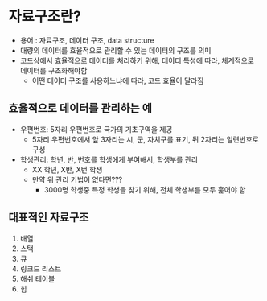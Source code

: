# 자료구조란?

- 용어 : 자료구조, 데이터 구조, data structure
- 대량의 데이터를 효율적으로 관리할 수 있는 데이터의 구조를 의미
- 코드상에서 효율적으로 데이터를 처리하기 위해, 데이터 특성에 따라, 체계적으로 데이터를 구조화해야함
  - 어떤 데이터 구조를 사용하느냐에 따라, 코드 효율이 달라짐

## 효율적으로 데이터를 관리하는 예

- 우편번호: 5자리 우편번호로 국가의 기초구역을 제공
  - 5자리 우편번호에서 앞 3자리는 시, 군, 자치구를 표기, 뒤 2자리는 일련번호로 구성
- 학생관리: 학년, 반, 번호를 학생에게 부여해서, 학생부를 관리
  - XX 학년, X반, X번 학생
  - 만약 위 관리 기법이 없다면???
    - 3000명 학생중 특정 학생을 찾기 위해, 전체 학생부를 모두 훑어야 함

## 대표적인 자료구조

1. 배열
2. 스택
3. 큐
4. 링크드 리스트
5. 해쉬 테이블
6. 힙
